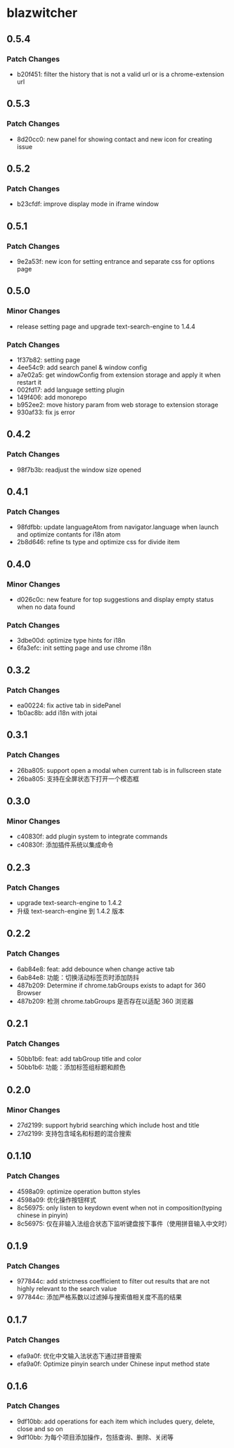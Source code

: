 # blazwitcher

## 0.5.4

### Patch Changes

- b20f451: filter the history that is not a valid url or is a chrome-extension url

## 0.5.3

### Patch Changes

- 8d20cc0: new panel for showing contact and new icon for creating issue

## 0.5.2

### Patch Changes

- b23cfdf: improve display mode in iframe window

## 0.5.1

### Patch Changes

- 9e2a53f: new icon for setting entrance and separate css for options page

## 0.5.0

### Minor Changes

- release setting page and upgrade text-search-engine to 1.4.4

### Patch Changes

- 1f37b82: setting page
- 4ee54c9: add search panel & window config
- a7e02a5: get windowConfig from extension storage and apply it when restart it
- 002fd17: add language setting plugin
- 149f406: add monorepo
- b952ee2: move history param from web storage to extension storage
- 930af33: fix js error

## 0.4.2

### Patch Changes

- 98f7b3b: readjust the window size opened

## 0.4.1

### Patch Changes

- 98fdfbb: update languageAtom from navigator.language when launch and optimize contants for i18n atom
- 2b8d646: refine ts type and optimize css for divide item

## 0.4.0

### Minor Changes

- d026c0c: new feature for top suggestions and display empty status when no data found

### Patch Changes

- 3dbe00d: optimize type hints for i18n
- 6fa3efc: init setting page and use chrome i18n

## 0.3.2

### Patch Changes

- ea00224: fix active tab in sidePanel
- 1b0ac8b: add i18n with jotai

## 0.3.1

### Patch Changes

- 26ba805: support open a modal when current tab is in fullscreen state
- 26ba805: 支持在全屏状态下打开一个模态框

## 0.3.0

### Minor Changes

- c40830f: add plugin system to integrate commands
- c40830f: 添加插件系统以集成命令

## 0.2.3

### Patch Changes

- upgrade text-search-engine to 1.4.2
- 升级 text-search-engine 到 1.4.2 版本

## 0.2.2

### Patch Changes

- 6ab84e8: feat: add debounce when change active tab
- 6ab84e8: 功能：切换活动标签页时添加防抖
- 487b209: Determine if chrome.tabGroups exists to adapt for 360 Browser
- 487b209: 检测 chrome.tabGroups 是否存在以适配 360 浏览器

## 0.2.1

### Patch Changes

- 50bb1b6: feat: add tabGroup title and color
- 50bb1b6: 功能：添加标签组标题和颜色

## 0.2.0

### Minor Changes

- 27d2199: support hybrid searching which include host and title
- 27d2199: 支持包含域名和标题的混合搜索

## 0.1.10

### Patch Changes

- 4598a09: optimize operation button styles
- 4598a09: 优化操作按钮样式
- 8c56975: only listen to keydown event when not in composition(typing chinese in pinyin)
- 8c56975: 仅在非输入法组合状态下监听键盘按下事件（使用拼音输入中文时）

## 0.1.9

### Patch Changes

- 977844c: add strictness coefficient to filter out results that are not highly relevant to the search value
- 977844c: 添加严格系数以过滤掉与搜索值相关度不高的结果

## 0.1.7

### Patch Changes

- efa9a0f: 优化中文输入法状态下通过拼音搜索
- efa9a0f: Optimize pinyin search under Chinese input method state

## 0.1.6

### Patch Changes

- 9df10bb: add operations for each item which includes query, delete, close and so on
- 9df10bb: 为每个项目添加操作，包括查询、删除、关闭等
